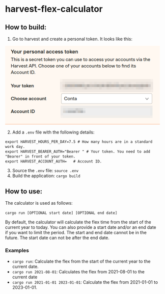 # harvest-flex-calculator

## How to build:
1. Go to harvest and create a personal token. It looks like this:

![img.png](img.png)

2. Add a `.env` file with the following details:

```dotenv
export HARVEST_HOURS_PER_DAY=7.5 # How many hours are in a standard work day.
export HARVEST_BEARER_AUTH="Bearer " # Your token. You need to add "Bearer" in front of your token.
export HARVEST_ACCOUNT_AUTH=   # Account ID.
```

3. Source the `.env` file: `source .env`
4. Build the application: `cargo build`

## How to use:
The calculator is used as follows:

`cargo run [OPTIONAL start date] [OPTIONAL end date]`

By default, the calculator will calculate the flex time from the start of the current year to today. You can also provide
a start date and/or an end date if you want to limit the period. The start and end date cannot be in the future. The start
date can not be after the end date.

### Examples
- `cargo run`: Calculate the flex from the start of the current year to the current date.
- `cargo run 2021-08-01`: Calculates the flex from 2021-08-01 to the current date
- `cargo run 2021-01-01 2023-01-01`: Calculate the flex from 2021-01-01 to 2023-01-01.

